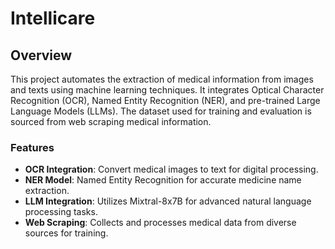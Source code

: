 # Intellicare

## Overview

This project automates the extraction of medical information from images and texts using machine learning techniques. It integrates Optical Character Recognition (OCR), Named Entity Recognition (NER), and pre-trained Large Language Models (LLMs). The dataset used for training and evaluation is sourced from web scraping medical information.

### Features

- **OCR Integration**: Convert medical images to text for digital processing.
- **NER Model**: Named Entity Recognition for accurate medicine name extraction.
- **LLM Integration**: Utilizes Mixtral-8x7B for advanced natural language processing tasks.
- **Web Scraping**: Collects and processes medical data from diverse sources for training.

